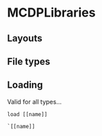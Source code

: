 

# MCDPLibraries

## Layouts

## File types

## Loading

Valid for all types...

    load [[name]]

    `[[name]]
